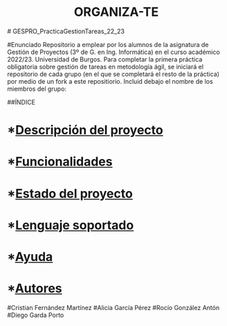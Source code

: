 <h1 align="center"> ORGANIZA-TE </h1>
# GESPRO_PracticaGestionTareas_22_23

#Enunciado
Repositorio a emplear por los alumnos de la asignatura de Gestión de Proyectos (3º de G. en Ing. Informática) en el curso académico 2022/23. Universidad de Burgos.  Para completar la primera práctica obligatoria sobre gestión de tareas en metodología ágil, se iniciará el repositorio de cada grupo (en el que se completará el resto de la práctica) por medio de un fork a este repositiorio.  Incluid debajo el nombre de los miembros del grupo:



##ÍNDICE
# *[Descripción del proyecto](#descripción-del-proyecto)
# *[Funcionalidades](#funcionalidades)
# *[Estado del proyecto](#estado-del-proyecto)
# *[Lenguaje soportado](#lenguaje-soportado)
# *[Ayuda](#ayuda)
# *[Autores](#autores)


#Cristian Fernández Martínez
#Alicia García Pérez
#Rocío González Antón
#Diego Garda Porto

